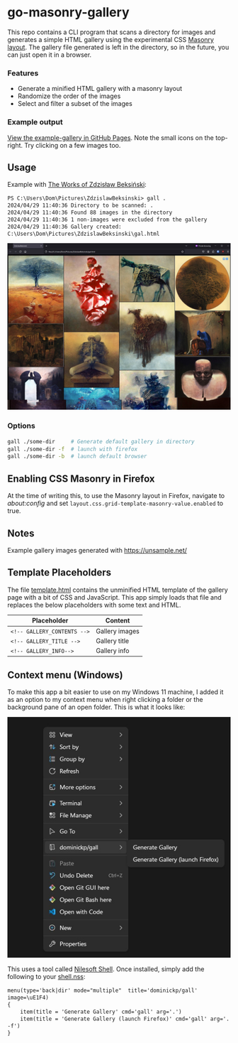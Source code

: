 # go-masonry-gallery

This repo contains a CLI program that scans a directory for images and generates a simple HTML gallery using the experimental CSS [Masonry layout](https://developer.mozilla.org/en-US/docs/Web/CSS/CSS_grid_layout/Masonry_layout). The gallery file generated is left in the directory, so in the future, you can just open it in a browser.

### Features
- Generate a minified HTML gallery with a masonry layout
- Randomize the order of the images
- Select and filter a subset of the images

### Example output
[View the example-gallery in GitHub Pages](https://dominickp.github.io/gall/example-gallery/gal.html). Note the small icons on the top-right. Try clicking on a few images too.

## Usage
Example with [The Works of Zdzisław Beksiński](https://archive.org/details/ZdzislawBeksinski/):
```
PS C:\Users\Dom\Pictures\ZdzislawBeksinski> gall .
2024/04/29 11:40:36 Directory to be scanned: .
2024/04/29 11:40:36 Found 88 images in the directory
2024/04/29 11:40:36 1 non-images were excluded from the gallery
2024/04/29 11:40:36 Gallery created: C:\Users\Dom\Pictures\ZdzislawBeksinski\gal.html
```

<img src="./docs/example.jpg">

### Options

```sh
gall ./some-dir  	# Generate default gallery in directory
gall ./some-dir -f 	# launch with firefox
gall ./some-dir -b 	# launch default browser
```

## Enabling CSS Masonry in Firefox
At the time of writing this, to use the Masonry layout in Firefox, navigate to _about:config_ and set `layout.css.grid-template-masonry-value.enabled` to true.

## Notes
Example gallery images generated with https://unsample.net/

## Template Placeholders
The file [template.html](./template.html) contains the unminified HTML template of the gallery page with a bit of CSS and JavaScript. This app simply loads that file and replaces the below placeholders with some text and HTML.

|Placeholder|Content|
|---|---|
|`<!-- GALLERY_CONTENTS -->`|Gallery images|
|`<!-- GALLERY_TITLE -->`|Gallery title|
|`<!-- GALLERY_INFO-->`|Gallery info|


## Context menu (Windows)
To make this app a bit easier to use on my Windows 11 machine, I added it as an option to my context menu when right clicking a folder or the background pane of an open folder. This is what it looks like:

<img src="./docs/context-menu.jpg">

This uses a tool called [Nilesoft Shell](https://nilesoft.org/). Once installed, simply add the following to your [shell.nss](https://nilesoft.org/docs/get-started):

```
menu(type='back|dir' mode="multiple"  title='dominickp/gall' image=\uE1F4)
{
	item(title = 'Generate Gallery' cmd='gall' arg='.')
	item(title = 'Generate Gallery (launch Firefox)' cmd='gall' arg='. -f')
}
```

